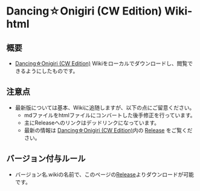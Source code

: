 # Dancing☆Onigiri (CW Edition) Wiki-html
## 概要
- [Dancing☆Onigiri (CW Edition)](https://github.com/cwtickle/danoniplus) Wikiをローカルでダウンロードし、閲覧できるようにしたものです。

## 注意点
- 最新版については基本、Wikiに追随しますが、以下の点にご留意ください。
  - mdファイルをhtmlファイルにコンバートした後手修正を行っています。
  - 主にReleaseへのリンクはデッドリンクになっています。
  - 最新の情報は [Dancing☆Onigiri (CW Edition)](https://github.com/cwtickle/danoniplus)内の [Release](https://github.com/cwtickle/danoniplus/releases) をご覧ください。
  
## バージョン付与ルール
- バージョン名.wikiの名前で、このページの[Release](../../releases)よりダウンロードが可能です。
